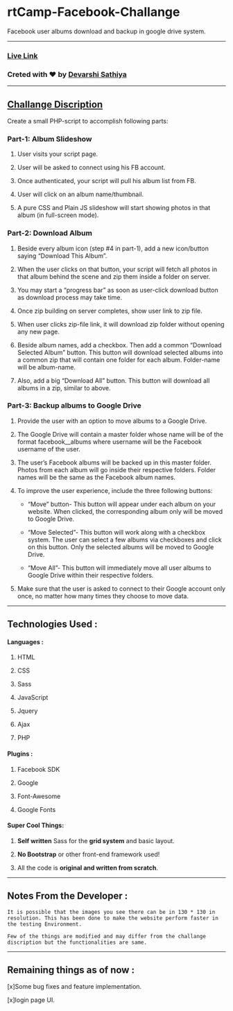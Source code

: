 # rtCamp-Facebook-Challange
Facebook user albums download and backup in google drive system.

-----

### [Live Link](https://devarshi.xyz/home.php)

### Creted with :heart: by [Devarshi Sathiya](https://www.devarshi.xyz)

----

## [Challange Discription](https://careers.rtcamp.com/web-engineer/assignments/#facebook-challenge)
Create a small PHP-script to accomplish following parts:

### Part-1: Album Slideshow
  1. User visits your script page.
  2. User will be asked to connect using his FB account.
  3. Once authenticated, your script will pull his album list from FB.

  4. User will click on an album name/thumbnail.

  5. A pure CSS and Plain JS slideshow will start showing photos in that album (in full-screen mode).

### Part-2: Download Album
  1. Beside every album icon (step #4 in part-1), add a new icon/button saying “Download This Album”.

  2. When the user clicks on that button, your script will fetch all photos in that album behind the scene and zip them inside a folder on server.

  3. You may start a “progress bar” as soon as user-click download button as download process may take time.

  4. Once zip building on server completes, show user link to zip file.

  5. When user clicks zip-file link, it will download zip folder without opening any new page.

  6. Beside album names, add a checkbox. Then add a common “Download Selected Album” button. This button will download selected albums into a common zip that will contain one folder for each album. Folder-name will be album-name.

  7. Also, add a big “Download All” button. This button will download all albums in a zip, similar to above.

### Part-3: Backup albums to Google Drive
  1. Provide the user with an option to move albums to a Google Drive.

  2. The Google Drive will contain a master folder whose name will be of the format facebook_<username>_albums where username will be the Facebook username of the user.

  3. The user’s Facebook albums will be backed up in this master folder. Photos from each album will go inside their respective folders. Folder names will be the same as the Facebook album names.

  4. To improve the user experience, include the three following buttons:

     - “Move” button- This button will appear under each album on your website. When clicked, the corresponding album only will be moved to Google Drive.

     - “Move Selected”- This button will work along with a checkbox system. The user can select a few albums via checkboxes and click on this button. Only the selected albums will be moved to Google Drive.

     - “Move All”- This button will immediately move all user albums to Google Drive within their respective folders.

  5. Make sure that the user is asked to connect to their Google account only once, no matter how many times they choose to move data.

---  

## Technologies Used :

#### Languages :
  1. HTML

  2. CSS

  3. Sass

  4. JavaScript

  5. Jquery

  6. Ajax

  7. PHP

#### Plugins :
  1. Facebook SDK

  2. Google

  3. Font-Awesome

  4. Google Fonts

#### Super Cool Things:
  1. **Self written** Sass for the **grid system** and basic layout.

  2. **No Bootstrap** or other front-end framework used!

  3. All the code is **original and written from scratch**.

----  

## Notes From the Developer :
```
It is possible that the images you see there can be in 130 * 130 in resolution. This has been done to make the website perform faster in the testing Environment.

Few of the things are modified and may differ from the challange discription but the functionalities are same.
```
----

## Remaining things as of now :
  [x]Some bug fixes and feature implementation.

  [x]login page UI.
